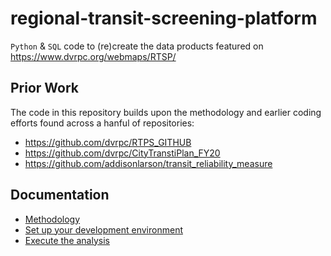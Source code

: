 # regional-transit-screening-platform
``Python`` &amp; ``SQL`` code to (re)create the data products featured on https://www.dvrpc.org/webmaps/RTSP/

## Prior Work

The code in this repository builds upon the methodology and earlier coding efforts found across a hanful of repositories:
- https://github.com/dvrpc/RTPS_GITHUB
- https://github.com/dvrpc/CityTranstiPlan_FY20
- https://github.com/addisonlarson/transit_reliability_measure


## Documentation
- [Methodology](documentation/methodology.md)
- [Set up your development environment](documentation/development_environment.md)
- [Execute the analysis](documentation/analysis_execution.md)
